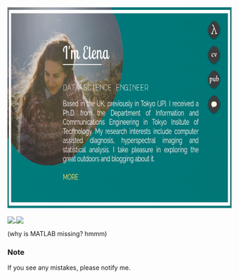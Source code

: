 <a href="https://foxelas.github.io/">
  <img height=450 align="center" src="https://github.com/foxelas/foxelas.github.io/raw/master/images/preview.png" />
</a>
<br/><br/>
<a href="https://github.com/anuraghazra/github-readme-stats">
  <img height=180 align="center" src="https://github-readme-stats.vercel.app/api?username=foxelas&theme=synthwave&count_private=true&hide=issues,contribs&show_icons=true&include_all_commits=true" />
</a>
<a href="https://github.com/anuraghazra/convoychat">
  <img height=180 align="center" src="https://github-readme-stats.vercel.app/api/top-langs/?username=foxelas&size_weight=0&count_weight=1&langs_count=8&layout=donut&card_width=320" />
</a>

(why is MATLAB missing? hmmm)

### Note 
If you see any mistakes, please notify me. 
